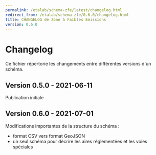 ```yaml
---
permalink: /etalab/schema-zfe/latest/changelog.html
redirect_from: /etalab/schema-zfe/0.6.0/changelog.html
title: CHANGELOG de Zone à Faibles Emissions
version: 0.6.0
---
```


# Changelog

Ce fichier répertorie les changements entre différentes versions d'un schéma.


## Version 0.5.0 - 2021-06-11

Publication initiale 

## Version 0.6.0 - 2021-07-01

Modifications importantes de la structure du schéma : 
- format CSV vers format GeoJSON
- un seul schéma pour décrire les aires réglementées et les voies spéciales